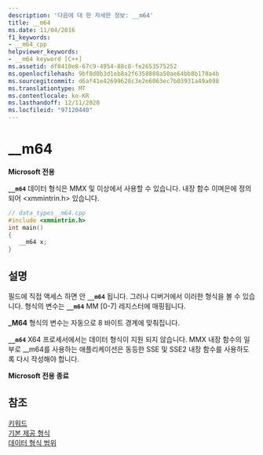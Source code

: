 ```yaml
---
description: '다음에 대 한 자세한 정보: __m64'
title: __m64
ms.date: 11/04/2016
f1_keywords:
- __m64_cpp
helpviewer_keywords:
- __m64 keyword [C++]
ms.assetid: df0410e8-67c9-4954-88c8-fe2653575252
ms.openlocfilehash: 9bf8d0b3d1eb8a2f6358808a50ae64bb8b178a4b
ms.sourcegitcommit: d6af41e42699628c3e2e6063ec7b03931a49a098
ms.translationtype: MT
ms.contentlocale: ko-KR
ms.lasthandoff: 12/11/2020
ms.locfileid: "97120440"
---
```

# <a name="__m64"></a>__m64

**Microsoft 전용**

**`__m64`** 데이터 형식은 MMX 및 이상에서 사용할 수 있습니다. 내장 함수 이며은에 정의 되어 \<xmmintrin.h> 있습니다.

```cpp
// data_types__m64.cpp
#include <xmmintrin.h>
int main()
{
   __m64 x;
}
```

## <a name="remarks"></a>설명

필드에 직접 액세스 하면 안 **`__m64`** 됩니다. 그러나 디버거에서 이러한 형식을 볼 수 있습니다. 형식의 변수는 **`__m64`** MM [0-7] 레지스터에 매핑됩니다.

**_M64** 형식의 변수는 자동으로 8 바이트 경계에 맞춰집니다.

**`__m64`** X64 프로세서에서는 데이터 형식이 지원 되지 않습니다. MMX 내장 함수의 일부로 __m64를 사용하는 애플리케이션은 동등한 SSE 및 SSE2 내장 함수를 사용하도록 다시 작성해야 합니다.

**Microsoft 전용 종료**

## <a name="see-also"></a>참조

[키워드](../cpp/keywords-cpp.md)<br/>
[기본 제공 형식](../cpp/fundamental-types-cpp.md)<br/>
[데이터 형식 범위](../cpp/data-type-ranges.md)
